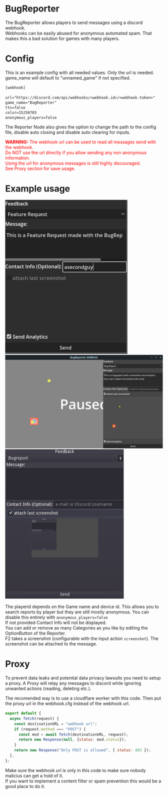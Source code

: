 # BugReporter
The BugReporter allows players to send messages using a discord webhook.  
Webhooks can be easily abused for anonymous automated spam. That makes this a bad solution for games with many players.

# Config
This is an example config with all needed values. Only the url is needed. game_name will default to "unnamed_game" if not specified.

```
[webhook]

url="https://discord.com/api/webhooks/<webhook.id>/<webhook.token>"
game_name="BugReporter"
tts=false
color=15258703
anonymous_players=false
```

The Reporter Node also gives the option to change the path to the config file, disable auto closing and disable auto clearing for inputs.

<span style="color:red">**WARNING:** The webhook url can be used to read all messages send with the webhook.  
Do NOT use the url directly if you allow sending any non anonymous information.  
Using the url for anonymous messages is still highly discouraged.  
See Proxy section for save usage.
</span>

# Example usage

![](screenshots/reporter_ui.png) ![](screenshots/message_with_screenshot.png) ![](screenshots/send_screenshot.png)

The playerid depends on the Game name and device id. This allows you to search reports by player but they are still mostly anonymous. You can disable this entirely with `anonymous_players=false`  
If not provided Contact Info will not be displayed.  
You can add or remove as many Categories as you like by editing the OptionButton of the Reporter.  
F2 takes a screenshot (configurable with the input action `screenshot`). The screenshot can be attached to the message.


# Proxy
To prevent data leaks and potential data privacy lawsuits you need to setup a proxy.
A Proxy will relay any messages to discord while ignoring unwanted actions (reading, deleting etc.).  

The recomended way is to use a cloudflare worker with this code. Then put the proxy url in the webhook.cfg instead of the webhook url.
```js
export default {
  async fetch(request) {
    const destinationURL = "webhook url";
    if (request.method === "POST") {
      const mod = await fetch(destinationURL, request);
      return new Response(null, {status: mod.status});
    }
    return new Response("Only POST is allowed", { status: 403 });
  },
};
```

Make sure the webhook url is only in this code to make sure nobody malicius can get a hold of it.  
If you want to implement a content filter or spam prevention this would be a good place to do it.

